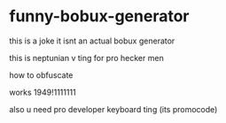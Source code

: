 # funny-bobux-generator

this is a joke it isnt an actual bobux generator

this is neptunian v ting for pro hecker men

how to obfuscate

works 1949!1111111

also u need pro developer keyboard ting (its promocode)
